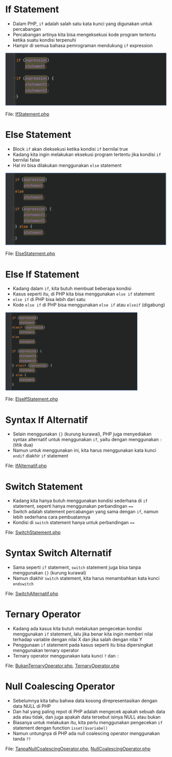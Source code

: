 # If Statement

- Dalam PHP, `if` adalah salah satu kata kunci yang digunakan untuk percabangan
- Percabangan artinya kita bisa mengeksekusi kode program tertentu ketika suatu kondisi terpenuhi
- Hampir di semua bahasa pemrograman mendukung `if` expression

![Syntax If Statement](/07%20-%20Percabangan/Picture%201.PNG "Syntax If Statement")

File: [IfStatement.php](/07%20-%20Percabangan/IfStatement.php)

# Else Statement

- Block `if` akan dieksekusi ketika kondisi `if` bernilai true
- Kadang kita ingin melakukan eksekusi program tertentu jika kondisi `if` bernilai false
- Hal ini bisa dilakukan menggunakan `else` statement

![Syntax Else Statement](/07%20-%20Percabangan/Picture%202.PNG "Syntax Else Statement")

File: [ElseStatement.php](/07%20-%20Percabangan/ElseStatement.php)

# Else If Statement

- Kadang dalam `if`, kita butuh membuat beberapa kondisi
- Kasus seperti itu, di PHP kita bisa menggunakan `else if` statement
- `else if` di PHP bisa lebih dari satu
- Kode `else if` di PHP bisa menggunakan `else if` atau `elseif` (digabung)

![Else If Statement](/07%20-%20Percabangan/Picture%203.PNG "Else If Statement")

File: [ElseIfStatement.php](/07%20-%20Percabangan/ElseIfStatement.php)

# Syntax If Alternatif

- Selain menggunakan `{}` (kurung kurawal), PHP juga menyediakan syntax alternatif untuk menggunakan `if`, yaitu dengan menggunakan `:` (titik dua)
- Namun untuk menggunakan ini, kita harus menggunakan kata kunci `endif` diakhir `if` statement

File: [IfAlternatif.php](/07%20-%20Percabangan/IfAlternatif.php)

# Switch Statement

- Kadang kita hanya butuh menggunakan kondisi sederhana di `if` statement, seperti hanya menggunakan perbandingan `==`
- Switch adalah statement percabangan yang sama dengan `if`, namun lebih sederhana cara pembuatannya
- Kondisi di `switch` statement hanya untuk perbandingan `==`

File: [SwitchStatement.php](/07%20-%20Percabangan/SwitchStatement.php)

# Syntax Switch Alternatif

- Sama seperti `if` statement, `switch` statement juga bisa tanpa menggunakan `{}` (kurung kurawal)
- Namun diakhir `switch` statement, kita harus menambahkan kata kunci `endswitch`

File: [SwitchAlternatif.php](/07%20-%20Percabangan/SwitchAlternatif.php)

# Ternary Operator

- Kadang ada kasus kita butuh melakukan pengecekan kondisi menggunakan `if` statement, lalu jika benar kita ingin memberi nilai terhadap variable dengan nilai X dan jika salah dengan nilai Y
- Penggunaan `if` statement pada kasus seperti itu bisa dipersingkat menggunakan ternary operator
- Ternary operator menggunakan kata kunci `?` dan `:`

File: [BukanTernaryOperator.php](/07%20-%20Percabangan/BukanTernaryOperator.php), [TernaryOperator.php](/07%20-%20Percabangan/TernaryOperator.php)

# Null Coalescing Operator

- Sebelumnya kita tahu bahwa data kosong direpresentasikan dengan data NULL di PHP
- Dan hal yang paling repot di PHP adalah mengecek apakah sebuah data ada atau tidak, dan juga apakah data tersebut isinya NULL atau bukan
- Biasanya untuk melakukan itu, kita perlu menggunakan pengecekan `if` statement dengan function `isset($variabel)`
- Namun untungnya di PHP ada null coalescing operator menggunakan tanda `??`

File: [TanpaNullCoalescingOperator.php](/07%20-%20Percabangan/TanpaNullCoalescingOperator.php), [NullCoalescingOperator.php](/07%20-%20Percabangan/NullCoalescingOperator.php)

